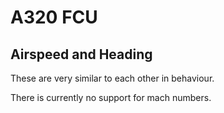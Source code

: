 A320 FCU
========

Airspeed and Heading
--------------------

These are very similar to each other in behaviour.

There is currently no support for mach numbers.
